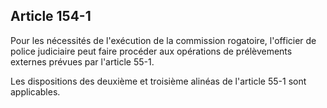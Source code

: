 Article 154-1
----
Pour les nécessités de l'exécution de la commission rogatoire, l'officier de
police judiciaire peut faire procéder aux opérations de prélèvements externes
prévues par l'article 55-1.

Les dispositions des deuxième et troisième alinéas de l'article 55-1 sont
applicables.
